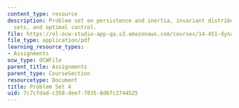 ```yaml
---
content_type: resource
description: Problem set on persistence and inertia, invariant distributions and ergodic
  sets, and optimal control.
file: https://ol-ocw-studio-app-qa.s3.amazonaws.com/courses/14-451-dynamic-optimization-methods-with-applications-fall-2009/7c7cfdadc358dee770358d67c2744525_MIT14_451F09_pset4.pdf
file_type: application/pdf
learning_resource_types:
- Assignments
ocw_type: OCWFile
parent_title: Assignments
parent_type: CourseSection
resourcetype: Document
title: Problem Set 4
uid: 7c7cfdad-c358-dee7-7035-8d67c2744525
---
```

